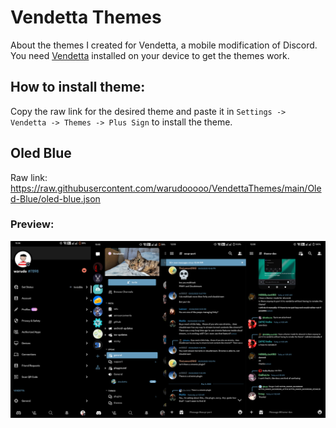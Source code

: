 # Vendetta Themes
About the themes I created for Vendetta, a mobile modification of Discord.
You need [Vendetta](https://github.com/vendetta-mod/Vendetta#installing) installed on your device to get the themes work.

## How to install theme:
Copy the raw link for the desired theme and paste it in `Settings -> Vendetta -> Themes -> Plus Sign` to install the theme.

## Oled Blue
Raw link:
https://raw.githubusercontent.com/warudooooo/VendettaThemes/main/Oled-Blue/oled-blue.json

### Preview:
![](https://raw.githubusercontent.com/warudooooo/VendettaThemes/main/Oled-Blue/screenshots.png)
